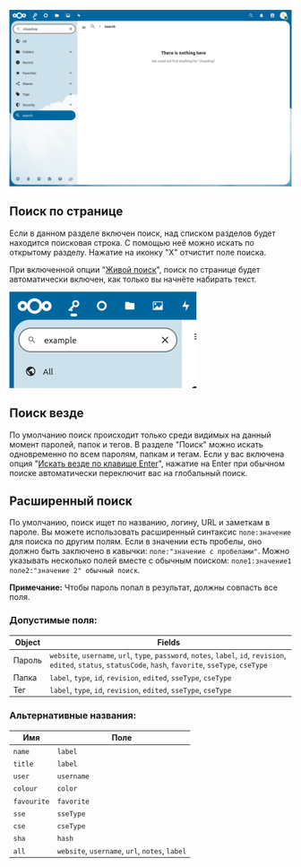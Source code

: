 ![Раздел "Поиск"](_files/search-section.png)

## Поиск по странице
Если в данном разделе включен поиск, над списком разделов будет находится поисковая строка.
С помощью неё можно искать по открытому разделу.
Нажатие на иконку "X" отчистит поле поиска.

При включенной опции "[Живой поиск](Settings#живой-поиск)", поиск по странице будет автоматически включен, как только вы начнёте набирать текст.

![Поле поиска](_files/search-active.png)

## Поиск везде
По умолчанию поиск происходит только среди видимых на данный момент паролей, папок и тегов.
В разделе "Поиск" можно искать одновременно по всем паролям, папкам и тегам.
Если у вас включена опция "[Искать везде по клавише Enter](Settings#искать-везде-по-клавише-enter)", нажатие на Enter при обычном поиске автоматически переключит вас на глобальный поиск.

## Расширенный поиск
По умолчанию, поиск ищет по названию, логину, URL и заметкам в пароле.
Вы можете использовать расширенный синтаксис `поле:значение` для поиска по другим полям.
Если в значении есть пробелы, оно должно быть заключено в кавычки: `поле:"значение с пробелами"`.
Можно указывать несколько полей вместе с обычным поиском:
`поле1:значение1 поле2:"значение 2" обычный поиск`.

**Примечание:** Чтобы пароль попал в результат, должны совпасть все поля.

### Допустимые поля:

| Object | Fields                                                                                                                                                           |
| ------ | ---------------------------------------------------------------------------------------------------------------------------------------------------------------- |
| Пароль | `website`, `username`, `url`, `type`, `password`, `notes`, `label`, `id`, `revision`, `edited`, `status`, `statusCode`, `hash`, `favorite`, `sseType`, `cseType` |
| Папка  | `label`, `type`, `id`, `revision`, `edited`, `sseType`, `cseType`                                                                                                |
| Тег    | `label`, `type`, `id`, `revision`, `edited`, `sseType`, `cseType`                                                                                                |

### Альтернативные названия:

| Имя         | Поле                                           |
| ----------- | ---------------------------------------------- |
| `name`      | `label`                                        |
| `title`     | `label`                                        |
| `user`      | `username`                                     |
| `colour`    | `color`                                        |
| `favourite` | `favorite`                                     |
| `sse`       | `sseType`                                      |
| `cse`       | `cseType`                                      |
| `sha`       | `hash`                                         |
| `all`       | `website`, `username`, `url`, `notes`, `label` |
